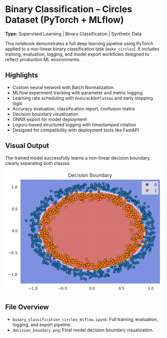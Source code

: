 # Binary Classification – Circles Dataset (PyTorch + MLflow)

**Type:** Supervised Learning | Binary Classification | Synthetic Data

This notebook demonstrates a full deep learning pipeline using PyTorch applied to a non-linear binary classification
task (`make_circles`). It includes training, evaluation, logging, and model export workflows designed to reflect
production ML environments.

## Highlights

- Custom neural network with Batch Normalization
- MLflow experiment tracking with parameter and metric logging
- Learning rate scheduling with `ReduceLROnPlateau` and early stopping logic
- Accuracy evaluation, classification report, confusion matrix
- Decision boundary visualization
- ONNX export for model deployment
- Loguru-based structured logging with timestamped rotation
- Designed for compatibility with deployment tools like FastAPI

## Visual Output

The trained model successfully learns a non-linear decision boundary, clearly separating both classes.

![Decision Boundary](./decision_boundary.png)

## File Overview

- `binary_classification_circles_mlflow.ipynb`: Full training, evaluation, logging, and export pipeline.
- `decision_boundary.png`: Final model decision boundary visualization.

